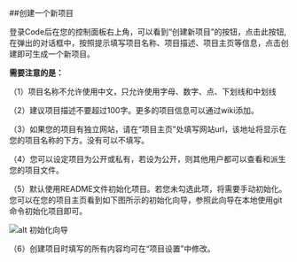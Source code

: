 ##创建一个新项目


登录Code后在您的控制面板右上角，可以看到“创建新项目”的按钮，点击此按钮,在弹出的对话框中，按照提示填写项目名称、项目描述、项目主页等信息，点击创建即可生成一个新项目。


**需要注意的是：**


（1）项目名称不允许使用中文，只允许使用字母、数字、点、下划线和中划线


（2）建议项目描述不要超过100字。更多的项目信息可以通过wiki添加。


（3）如果您的项目有独立网站，请在“项目主页”处填写网站url，该地址将显示在您的项目名称的下方。没有可以不填写。
 
（4）您可以设定项目为公开或私有，若设为公开，则其他用户都可以查看和派生您的项目文件。


（5）默认使用README文件初始化项目。若您未勾选此项，将需要手动初始化。您可以在您的项目主页看到如下图所示的初始化向导，参照此向导在本地使用git命令初始化项目即可。


![alt 初始化向导](/CSDN_Code/code_support/blob/master/images/FAQ_2_1_5.jpg "初始化向导")

 
（6）创建项目时填写的所有内容均可在“项目设置”中修改。
